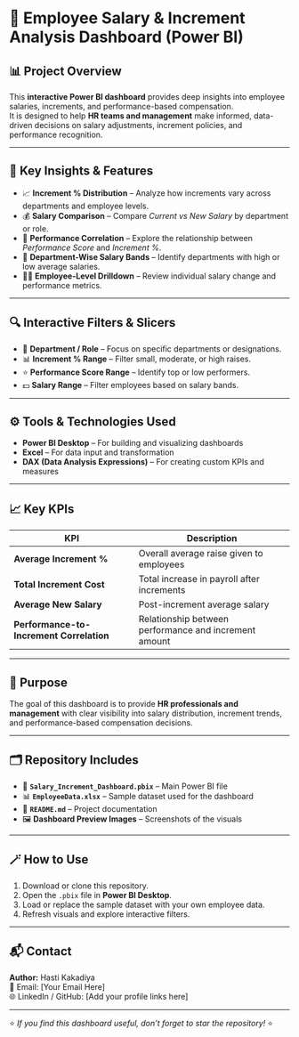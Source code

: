 # 💼 Employee Salary & Increment Analysis Dashboard (Power BI)

## 📊 Project Overview
This **interactive Power BI dashboard** provides deep insights into employee salaries, increments, and performance-based compensation.  
It is designed to help **HR teams and management** make informed, data-driven decisions on salary adjustments, increment policies, and performance recognition.

---

## 🎯 Key Insights & Features
- 📈 **Increment % Distribution** – Analyze how increments vary across departments and employee levels.  
- 💰 **Salary Comparison** – Compare *Current vs New Salary* by department or role.  
- 🧠 **Performance Correlation** – Explore the relationship between *Performance Score* and *Increment %*.  
- 🏢 **Department-Wise Salary Bands** – Identify departments with high or low average salaries.  
- 👩‍💼 **Employee-Level Drilldown** – Review individual salary change and performance metrics.  

---

## 🔍 Interactive Filters & Slicers
- 🏢 **Department / Role** – Focus on specific departments or designations.  
- 📊 **Increment % Range** – Filter small, moderate, or high raises.  
- ⭐ **Performance Score Range** – Identify top or low performers.  
- 💵 **Salary Range** – Filter employees based on salary bands.

---

## ⚙️ Tools & Technologies Used
- **Power BI Desktop** – For building and visualizing dashboards  
- **Excel** – For data input and transformation  
- **DAX (Data Analysis Expressions)** – For creating custom KPIs and measures  

---

## 📈 Key KPIs
| KPI | Description |
|------|--------------|
| **Average Increment %** | Overall average raise given to employees |
| **Total Increment Cost** | Total increase in payroll after increments |
| **Average New Salary** | Post-increment average salary |
| **Performance-to-Increment Correlation** | Relationship between performance and increment amount |

---

## 🧠 Purpose
The goal of this dashboard is to provide **HR professionals and management** with clear visibility into salary distribution, increment trends, and performance-based compensation decisions.

---

## 🗂️ Repository Includes
- 📁 **`Salary_Increment_Dashboard.pbix`** – Main Power BI file  
- 📊 **`EmployeeData.xlsx`** – Sample dataset used for the dashboard  
- 📝 **`README.md`** – Project documentation  
- 🖼️ **Dashboard Preview Images** – Screenshots of the visuals  

---

## 🪄 How to Use
1. Download or clone this repository.  
2. Open the `.pbix` file in **Power BI Desktop**.  
3. Load or replace the sample dataset with your own employee data.  
4. Refresh visuals and explore interactive filters.  

---

## 📬 Contact
**Author:** Hasti Kakadiya  
📧 Email: [Your Email Here]  
🌐 LinkedIn / GitHub: [Add your profile links here]  

---

⭐ *If you find this dashboard useful, don’t forget to star the repository!* ⭐
